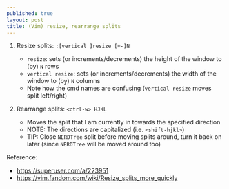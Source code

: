 ```yaml
---
published: true
layout: post
title: (Vim) resize, rearrange splits
---
```


1.  Resize splits: `:[vertical ]resize [+-]N`
    - `resize`: sets (or increments/decrements) the height of the window to (by) `N` rows
    - `vertical resize`: sets (or increments/decrements) the width of the window to (by) `N` columns
    - Note how the cmd names are confusing (`vertical resize` moves split left/right)

2.  Rearrange splits: `<ctrl-w> HJKL`
    - Moves the split that I am currently in towards the specified direction
    - NOTE: The directions are capitalized (i.e. `<shift-hjkl>`)
    - TIP: Close `NERDTree` split before moving splits around, turn it back on later
      (since `NERDTree` will be moved around too)


Reference:
- <https://superuser.com/a/223951>
- <https://vim.fandom.com/wiki/Resize_splits_more_quickly>
